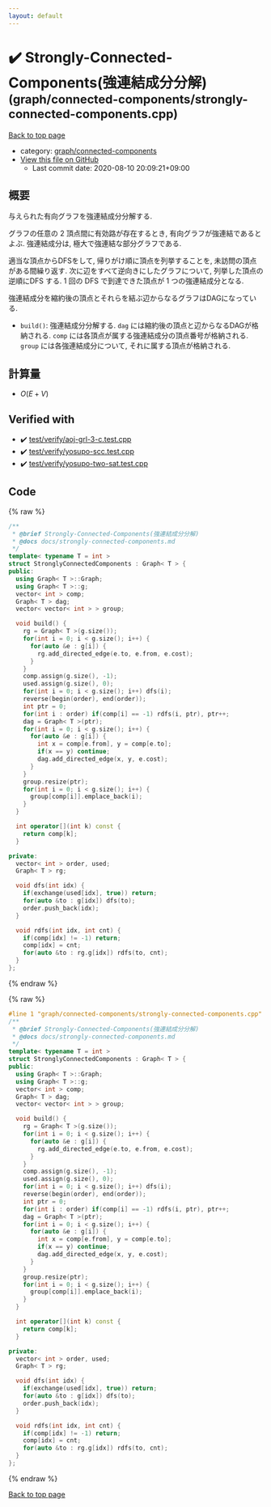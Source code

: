 ```yaml
---
layout: default
---
```


<!-- mathjax config similar to math.stackexchange -->
<script type="text/javascript" async
  src="https://cdnjs.cloudflare.com/ajax/libs/mathjax/2.7.5/MathJax.js?config=TeX-MML-AM_CHTML">
</script>
<script type="text/x-mathjax-config">
  MathJax.Hub.Config({
    TeX: { equationNumbers: { autoNumber: "AMS" }},
    tex2jax: {
      inlineMath: [ ['$','$'] ],
      processEscapes: true
    },
    "HTML-CSS": { matchFontHeight: false },
    displayAlign: "left",
    displayIndent: "2em"
  });
</script>

<script type="text/javascript" src="https://cdnjs.cloudflare.com/ajax/libs/jquery/3.4.1/jquery.min.js"></script>
<script src="https://cdn.jsdelivr.net/npm/jquery-balloon-js@1.1.2/jquery.balloon.min.js" integrity="sha256-ZEYs9VrgAeNuPvs15E39OsyOJaIkXEEt10fzxJ20+2I=" crossorigin="anonymous"></script>
<script type="text/javascript" src="../../../assets/js/copy-button.js"></script>
<link rel="stylesheet" href="../../../assets/css/copy-button.css" />


# :heavy_check_mark: Strongly-Connected-Components(強連結成分分解) <small>(graph/connected-components/strongly-connected-components.cpp)</small>

<a href="../../../index.html">Back to top page</a>

* category: <a href="../../../index.html#3a7c46e10de1b2cce1293b2074b86f0a">graph/connected-components</a>
* <a href="{{ site.github.repository_url }}/blob/master/graph/connected-components/strongly-connected-components.cpp">View this file on GitHub</a>
    - Last commit date: 2020-08-10 20:09:21+09:00




## 概要

与えられた有向グラフを強連結成分分解する.

グラフの任意の $2$ 頂点間に有効路が存在するとき, 有向グラフが強連結であるとよぶ. 強連結成分は, 極大で強連結な部分グラフである.

適当な頂点からDFSをして, 帰りがけ順に頂点を列挙することを, 未訪問の頂点がある間繰り返す. 次に辺をすべて逆向きにしたグラフについて, 列挙した頂点の逆順にDFS する. $1$ 回の DFS で到達できた頂点が $1$ つの強連結成分となる.

強連結成分を縮約後の頂点とそれらを結ぶ辺からなるグラフはDAGになっている.

* `build()`: 強連結成分分解する. `dag` には縮約後の頂点と辺からなるDAGが格納される. `comp` には各頂点が属する強連結成分の頂点番号が格納される. `group` には各強連結成分について, それに属する頂点が格納される.

## 計算量

* $O(E + V)$


## Verified with

* :heavy_check_mark: <a href="../../../verify/test/verify/aoj-grl-3-c.test.cpp.html">test/verify/aoj-grl-3-c.test.cpp</a>
* :heavy_check_mark: <a href="../../../verify/test/verify/yosupo-scc.test.cpp.html">test/verify/yosupo-scc.test.cpp</a>
* :heavy_check_mark: <a href="../../../verify/test/verify/yosupo-two-sat.test.cpp.html">test/verify/yosupo-two-sat.test.cpp</a>


## Code

<a id="unbundled"></a>
{% raw %}
```cpp
/**
 * @brief Strongly-Connected-Components(強連結成分分解)
 * @docs docs/strongly-connected-components.md
 */
template< typename T = int >
struct StronglyConnectedComponents : Graph< T > {
public:
  using Graph< T >::Graph;
  using Graph< T >::g;
  vector< int > comp;
  Graph< T > dag;
  vector< vector< int > > group;

  void build() {
    rg = Graph< T >(g.size());
    for(int i = 0; i < g.size(); i++) {
      for(auto &e : g[i]) {
        rg.add_directed_edge(e.to, e.from, e.cost);
      }
    }
    comp.assign(g.size(), -1);
    used.assign(g.size(), 0);
    for(int i = 0; i < g.size(); i++) dfs(i);
    reverse(begin(order), end(order));
    int ptr = 0;
    for(int i : order) if(comp[i] == -1) rdfs(i, ptr), ptr++;
    dag = Graph< T >(ptr);
    for(int i = 0; i < g.size(); i++) {
      for(auto &e : g[i]) {
        int x = comp[e.from], y = comp[e.to];
        if(x == y) continue;
        dag.add_directed_edge(x, y, e.cost);
      }
    }
    group.resize(ptr);
    for(int i = 0; i < g.size(); i++) {
      group[comp[i]].emplace_back(i);
    }
  }

  int operator[](int k) const {
    return comp[k];
  }

private:
  vector< int > order, used;
  Graph< T > rg;

  void dfs(int idx) {
    if(exchange(used[idx], true)) return;
    for(auto &to : g[idx]) dfs(to);
    order.push_back(idx);
  }

  void rdfs(int idx, int cnt) {
    if(comp[idx] != -1) return;
    comp[idx] = cnt;
    for(auto &to : rg.g[idx]) rdfs(to, cnt);
  }
};

```
{% endraw %}

<a id="bundled"></a>
{% raw %}
```cpp
#line 1 "graph/connected-components/strongly-connected-components.cpp"
/**
 * @brief Strongly-Connected-Components(強連結成分分解)
 * @docs docs/strongly-connected-components.md
 */
template< typename T = int >
struct StronglyConnectedComponents : Graph< T > {
public:
  using Graph< T >::Graph;
  using Graph< T >::g;
  vector< int > comp;
  Graph< T > dag;
  vector< vector< int > > group;

  void build() {
    rg = Graph< T >(g.size());
    for(int i = 0; i < g.size(); i++) {
      for(auto &e : g[i]) {
        rg.add_directed_edge(e.to, e.from, e.cost);
      }
    }
    comp.assign(g.size(), -1);
    used.assign(g.size(), 0);
    for(int i = 0; i < g.size(); i++) dfs(i);
    reverse(begin(order), end(order));
    int ptr = 0;
    for(int i : order) if(comp[i] == -1) rdfs(i, ptr), ptr++;
    dag = Graph< T >(ptr);
    for(int i = 0; i < g.size(); i++) {
      for(auto &e : g[i]) {
        int x = comp[e.from], y = comp[e.to];
        if(x == y) continue;
        dag.add_directed_edge(x, y, e.cost);
      }
    }
    group.resize(ptr);
    for(int i = 0; i < g.size(); i++) {
      group[comp[i]].emplace_back(i);
    }
  }

  int operator[](int k) const {
    return comp[k];
  }

private:
  vector< int > order, used;
  Graph< T > rg;

  void dfs(int idx) {
    if(exchange(used[idx], true)) return;
    for(auto &to : g[idx]) dfs(to);
    order.push_back(idx);
  }

  void rdfs(int idx, int cnt) {
    if(comp[idx] != -1) return;
    comp[idx] = cnt;
    for(auto &to : rg.g[idx]) rdfs(to, cnt);
  }
};

```
{% endraw %}

<a href="../../../index.html">Back to top page</a>

